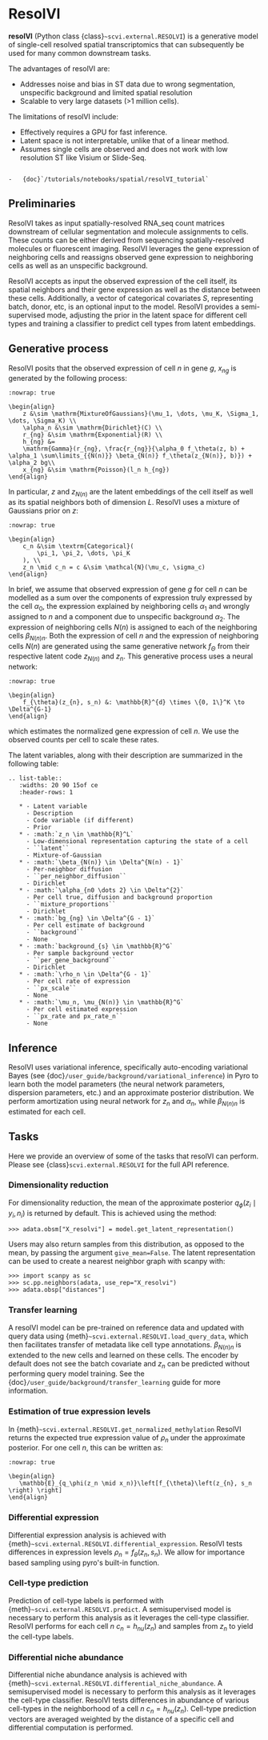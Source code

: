 # ResolVI

**resolVI** (Python class {class}`~scvi.external.RESOLVI`) is a generative model of single-cell resolved spatial
transcriptomics that can subsequently be used for many common downstream tasks.

The advantages of resolVI are:

-   Addresses noise and bias in ST data due to wrong segmentation, unspecific background and limited spatial resolution
-   Scalable to very large datasets (>1 million cells).

The limitations of resolVI include:

-   Effectively requires a GPU for fast inference.
-   Latent space is not interpretable, unlike that of a linear method.
-   Assumes single cells are observed and does not work with low resolution ST like Visium or Slide-Seq.

```{topic} Tutorials:

-   {doc}`/tutorials/notebooks/spatial/resolVI_tutorial`
```

## Preliminaries

ResolVI takes as input spatially-resolved RNA_seq count matrices downstream of cellular segmentation and molecule
assignments to cells. These counts can be either derived from sequencing spatially-resolved molecules or fluorescent
imaging. ResolVI leverages the gene expression of neighboring cells and reassigns observed gene expression to neighboring
cells as well as an unspecific background.

ResolVI accepts as input the observed expression of the cell itself, its spatial neighbors and their gene expression
as well as the distance between these cells. Additionally, a vector of categorical covariates $S$, representing
batch, donor, etc, is an optional input to the model. ResolVI provides a semi-supervised mode, adjusting the prior in
the latent space for different cell types and training a classifier to predict cell types from latent embeddings.

## Generative process

ResolVI posits that the observed expression of cell $n$ in gene $g$, $x_{ng}$ is generated by the following process:

```{math}
:nowrap: true

\begin{align}
    z &\sim \mathrm{MixtureOfGaussians}(\mu_1, \dots, \mu_K, \Sigma_1, \dots, \Sigma_K) \\
    \alpha_n &\sim \mathrm{Dirichlet}(C) \\
    r_{ng} &\sim \mathrm{Exponential}(R) \\
    h_{ng} &=
    \mathrm{Gamma}(r_{ng}, \frac{r_{ng}}{\alpha_0 f_\theta(z, b) + \alpha_1 \sum\limits_{{N(n)}} \beta_{N(n)} f_\theta(z_{N(n)}, b)}) + \alpha_2 bg\\
    x_{ng} &\sim \mathrm{Poisson}(l_n h_{ng})
\end{align}
```

In particular, $z$ and $z_{N(n)}$ are the latent embeddings of the cell itself as well as its spatial neighbors
both of dimension $L$. ResolVI uses a mixture of Gaussians prior on $z$:

```{math}
:nowrap: true

\begin{align}
    c_n &\sim \textrm{Categorical}(
        \pi_1, \pi_2, \dots, \pi_K
    ), \\
    z_n \mid c_n = c &\sim \mathcal{N}(\mu_c, \sigma_c)
\end{align}
```

In brief, we assume that observed expression of gene $g$ for cell $n$ can be modelled as a sum over
the components of expression truly expressed by the cell $\alpha_0$, the expression explained by neighboring
cells $\alpha_1$ and wrongly assigned to $n$ and a component due to unspecific background $\alpha_2$.
The expression of neighboring cells $N(n)$ is assigned to each of the neighboring cells $\beta_{N(n)n}$.
Both the expression of cell $n$ and the expression of neighboring cells $N(n)$ are generated using the same
generative network $f_\Theta$ from their respective latent code $z_{N(n)}$ and $z_n$.
This generative process uses a neural network:

```{math}
:nowrap: true

\begin{align}
    f_{\theta}(z_{n}, s_n) &: \mathbb{R}^{d} \times \{0, 1\}^K \to \Delta^{G-1}
\end{align}
```

which estimates the normalized gene expression of cell $n$. We use the observed counts per cell to scale these rates.

The latent variables, along with their description are summarized in the following table:

```{eval-rst}
.. list-table::
   :widths: 20 90 15of ce
   :header-rows: 1

   * - Latent variable
     - Description
     - Code variable (if different)
     - Prior
   * - :math:`z_n \in \mathbb{R}^L`
     - Low-dimensional representation capturing the state of a cell
     - ``latent``
     - Mixture-of-Gaussian
   * - :math:`\beta_{N(n)} \in \Delta^{N(n) - 1}`
     - Per-neighbor diffusion
     - ``per_neighbor_diffusion``
     - Dirichlet
   * - :math:`\alpha_{n0 \dots 2} \in \Delta^{2}`
     - Per cell true, diffusion and background proportion
     - ``mixture_proportions``
     - Dirichlet
   * - :math:`bg_{ng} \in \Delta^{G - 1}`
     - Per cell estimate of background
     - ``background``
     - None
   * - :math:`background_{s} \in \mathbb{R}^G`
     - Per sample background vector
     - ``per_gene_background``
     - Dirichlet
   * - :math:`\rho_n \in \Delta^{G - 1}`
     - Per cell rate of expression
     - ``px_scale``
     - None
   * - :math:`\mu_n, \mu_{N(n)} \in \mathbb{R}^G`
     - Per cell estimated expression
     - ``px_rate and px_rate_n``
     - None
```


## Inference

ResolVI uses variational inference, specifically auto-encoding variational Bayes
(see {doc}`/user_guide/background/variational_inference`) in Pyro to learn both the model parameters
(the neural network parameters, dispersion parameters, etc.) and an approximate posterior distribution.
We perform amortization using neural network for $z_n$ and $\alpha_n$, while $\beta_{N(n)n}$ is estimated
for each cell.

## Tasks

Here we provide an overview of some of the tasks that resolVI can perform. Please see {class}`scvi.external.RESOLVI`
for the full API reference.

### Dimensionality reduction

For dimensionality reduction, the mean of the approximate posterior $q_\phi(z_i \mid y_i, n_i)$ is returned by default.
This is achieved using the method:

```
>>> adata.obsm["X_resolvi"] = model.get_latent_representation()
```

Users may also return samples from this distribution, as opposed to the mean, by passing the argument `give_mean=False`.
The latent representation can be used to create a nearest neighbor graph with scanpy with:

```
>>> import scanpy as sc
>>> sc.pp.neighbors(adata, use_rep="X_resolvi")
>>> adata.obsp["distances"]
```

### Transfer learning

A resolVI model can be pre-trained on reference data and updated with query data using {meth}`~scvi.external.RESOLVI.load_query_data`, which then facilitates transfer of metadata like cell type annotations. $\beta_{N(n)n}$ is extended to the new cells and learned on these cells. The encoder by default does not see the batch covariate and $z_n$ can be predicted without performing query model training. See the {doc}`/user_guide/background/transfer_learning` guide for more information.

### Estimation of true expression levels

In {meth}`~scvi.external.RESOLVI.get_normalized_methylation` ResolVI returns the expected true expression value of $\rho_n$ under the approximate posterior. For one cell $n$, this can be written as:

```{math}
:nowrap: true

\begin{align}
   \mathbb{E}_{q_\phi(z_n \mid x_n)}\left[f_{\theta}\left(z_{n}, s_n \right) \right]
\end{align}
```

### Differential expression

Differential expression analysis is achieved with {meth}`~scvi.external.RESOLVI.differential_expression`.
ResolVI tests differences in expression levels $\rho_{n} = f_{\theta}\left(z_n, s_n\right)$.
We allow for importance based sampling using pyro's built-in function.

### Cell-type prediction

Prediction of cell-type labels is performed with {meth}`~scvi.external.RESOLVI.predict`.
A semisupervised model is necessary to perform this analysis as it leverages the cell-type classifier.
ResolVI performs for each cell $n$ $c_{n} = h_{nu}\left(z_n\right)$ and samples from $z_n$ to yield
the cell-type labels.

### Differential niche abundance

Differential niche abundance analysis is achieved with {meth}`~scvi.external.RESOLVI.differential_niche_abundance`.
A semisupervised model is necessary to perform this analysis as it leverages the cell-type classifier.
ResolVI tests differences in abundance of various cell-types in the neighborhood of a cell $n$
$c_{n} = h_{nu}\left(z_n\right)$. Cell-type prediction vectors are averaged weighted by the distance of a specific cell
and differential computation is performed.
